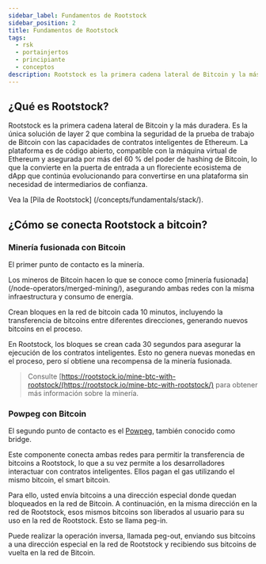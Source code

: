 ```yaml
---
sidebar_label: Fundamentos de Rootstock
sidebar_position: 2
title: Fundamentos de Rootstock
tags:
  - rsk
  - portainjertos
  - principiante
  - conceptos
description: Rootstock es la primera cadena lateral de Bitcoin y la más duradera. Es la única solución de layer 2 que combina la seguridad de la prueba de trabajo de Bitcoin con las capacidades de contratos inteligentes de Ethereum.
---
```


## ¿Qué es Rootstock?

Rootstock es la primera cadena lateral de Bitcoin y la más duradera. Es la única solución de layer 2 que combina la seguridad de la prueba de trabajo de Bitcoin con las capacidades de contratos inteligentes de Ethereum. La plataforma es de código abierto, compatible con la máquina virtual de Ethereum y asegurada por más del 60 % del poder de hashing de Bitcoin, lo que la convierte en la puerta de entrada a un floreciente ecosistema de dApp que continúa evolucionando para convertirse en una plataforma sin necesidad de intermediarios de confianza.

Vea la [Pila de Rootstock] (/concepts/fundamentals/stack/).

## ¿Cómo se conecta Rootstock a bitcoin?

### Minería fusionada con Bitcoin

El primer punto de contacto es la minería.

Los mineros de Bitcoin hacen lo que se conoce como [minería fusionada] (/node-operators/merged-mining/), asegurando ambas redes con la misma infraestructura y consumo de energía.

Crean bloques en la red de bitcoin cada 10 minutos, incluyendo la transferencia de bitcoins entre diferentes direcciones, generando nuevos bitcoins en el proceso.

En Rootstock, los bloques se crean cada 30 segundos para asegurar la ejecución de los contratos inteligentes. Esto no genera nuevas monedas en el proceso, pero sí obtiene una recompensa de la minería fusionada.

> Consulte [https://rootstock.io/mine-btc-with-rootstock/(https://rootstock.io/mine-btc-with-rootstock/) para obtener más información sobre la minería.

### Powpeg con Bitcoin

El segundo punto de contacto es el [Powpeg](/concepts/powpeg/), también conocido como bridge.

Este componente conecta ambas redes para permitir la transferencia de bitcoins a Rootstock, lo que a su vez permite a los desarrolladores interactuar con contratos inteligentes. Ellos pagan el gas utilizando el mismo bitcoin, el smart bitcoin.

Para ello, usted envía bitcoins a una dirección especial donde quedan bloqueados en la red de Bitcoin. A continuación, en la misma dirección en la red de Rootstock, esos mismos bitcoins son liberados al usuario para su uso en la red de Rootstock. Esto se llama peg-in.

Puede realizar la operación inversa, llamada peg-out, enviando sus bitcoins a una dirección especial en la red de Rootstock y recibiendo sus bitcoins de vuelta en la red de Bitcoin.

